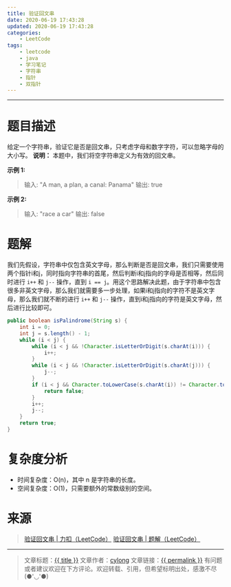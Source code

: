 ```yaml
---
title: 验证回文串
date: 2020-06-19 17:43:28
updated: 2020-06-19 17:43:28
categories:
    - LeetCode
tags:
    - leetcode
    - java
    - 学习笔记
    - 字符串
    - 指针
    - 双指针
---
```

---

# 题目描述

给定一个字符串，验证它是否是回文串，只考虑字母和数字字符，可以忽略字母的大小写。
**说明：** 本题中，我们将空字符串定义为有效的回文串。

**示例 1:**
> 输入: "A man, a plan, a canal: Panama"
> 输出: true

**示例 2:**
> 输入: "race a car"
> 输出: false

<!-- more -->

# 题解

我们先假设，字符串中仅包含英文字母，那么判断是否是回文串，我们只需要使用两个指针i和j，同时指向字符串的首尾，然后判断i和j指向的字母是否相等，然后同时进行 `i++` 和 `j--` 操作，直到 `i == j`。用这个思路解决此题，由于字符串中包含很多非英文字母，那么我们就需要多一步处理，如果i和j指向的字符不是英文字母，那么我们就不断的进行 `i++` 和 `j--` 操作，直到i和j指向的字符是英文字母，然后进行比较即可。

```java
public boolean isPalindrome(String s) {
    int i = 0;
    int j = s.length() - 1;
    while (i < j) {
        while (i < j && !Character.isLetterOrDigit(s.charAt(i))) {
            i++;
        }
        while (i < j && !Character.isLetterOrDigit(s.charAt(j))) {
            j--;
        }
        if (i < j && Character.toLowerCase(s.charAt(i)) != Character.toLowerCase(s.charAt(j))) {
            return false;
        }
        i++;
        j--;
    }
    return true;
}
```

# 复杂度分析

* 时间复杂度：O(n)，其中 n 是字符串的长度。
* 空间复杂度：O(1)，只需要额外的常数级别的空间。

# 来源
> [验证回文串 | 力扣（LeetCode）][1]
> [验证回文串 | 题解（LeetCode）][2]

---

> 文章标题：<a href='{{ permalink }}' title='{{ title }}' >{{ title }}</a>
> 文章作者：[cylong](http://www.cylong.com/about/ "cylong")
> 文章链接：<a href='{{ permalink }}' title='{{ title }}' >{{ permalink }}</a>
> 有问题或者建议欢迎在下方评论。欢迎转载、引用，但希望标明出处，感激不尽(●'◡'●)

[1]: https://leetcode-cn.com/problems/valid-palindrome/ "验证回文串 | 力扣（LeetCode）"
[2]: https://leetcode-cn.com/problems/valid-palindrome/solution/yan-zheng-hui-wen-chuan-by-leetcode-solution/ "验证回文串 | 题解（LeetCode）"
